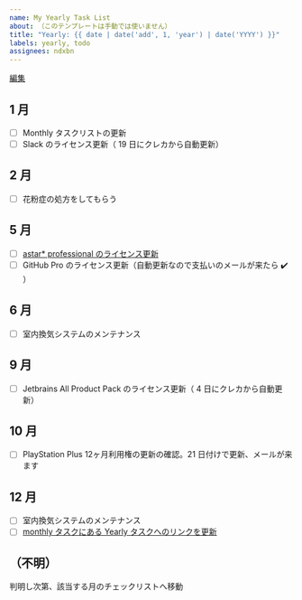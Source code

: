 ```yaml
---
name: My Yearly Task List
about: （このテンプレートは手動では使いません）
title: "Yearly: {{ date | date('add', 1, 'year') | date('YYYY') }}"
labels: yearly, todo
assignees: ndxbn
---
```

[編集](https://github.com/ndxbn/ndxbn/edit/master/.github/ISSUE_TEMPLATE/zz38-yearly-todo.md)

## 1 月

- [ ] Monthly タスクリストの更新
- [ ] Slack のライセンス更新（ 19 日にクレカから自動更新）

## 2 月

- [ ] 花粉症の処方をしてもらう

## 5 月

- [ ] [astar* professional のライセンス更新](https://astah.change-vision.com/ja/faq/faq-license/pro-renew.html)
- [ ] GitHub Pro のライセンス更新（自動更新なので支払いのメールが来たら ✔️ ）

## 6 月

- [ ] 室内換気システムのメンテナンス

## 9 月

- [ ] Jetbrains All Product Pack のライセンス更新（ 4 日にクレカから自動更新）

## 10 月

- [ ] PlayStation Plus 12ヶ月利用権の更新の確認。21 日付けで更新、メールが来ます


## 12 月

- [ ] 室内換気システムのメンテナンス
- [ ] [monthly タスクにある Yearly タスクへのリンクを更新](https://github.com/ndxbn/ndxbn/edit/master/.github/ISSUE_TEMPLATE/zz35-monthly-todo.md)

## （不明）

判明し次第、該当する月のチェックリストへ移動
